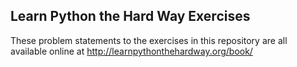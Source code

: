 ## Learn Python the Hard Way Exercises
These problem statements to the exercises in this repository are all available online at http://learnpythonthehardway.org/book/
